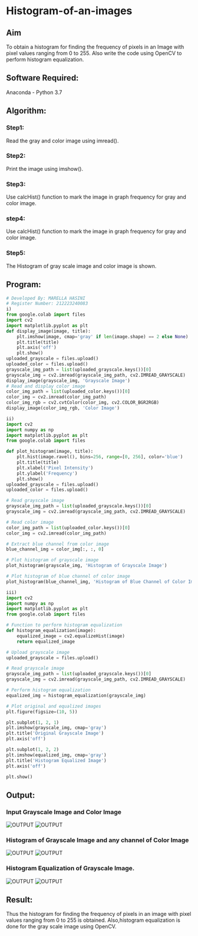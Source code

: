 # Histogram-of-an-images
## Aim
To obtain a histogram for finding the frequency of pixels in an Image with pixel values ranging from 0 to 255. Also write the code using OpenCV to perform histogram equalization.

## Software Required:
Anaconda - Python 3.7

## Algorithm:
### Step1:
Read the gray and color image using imread().
### Step2:
Print the image using imshow().
### Step3:
Use calcHist() function to mark the image in graph frequency for gray and color image.

### step4:
Use calcHist() function to mark the image in graph frequency for gray and color image.

### Step5:
The Histogram of gray scale image and color image is shown.


## Program:
```python
# Developed By: MARELLA HASINI
# Register Number: 212223240083
i)
from google.colab import files
import cv2
import matplotlib.pyplot as plt
def display_image(image, title):
    plt.imshow(image, cmap='gray' if len(image.shape) == 2 else None)
    plt.title(title)
    plt.axis('off')
    plt.show()
uploaded_grayscale = files.upload()
uploaded_color = files.upload()
grayscale_img_path = list(uploaded_grayscale.keys())[0]
grayscale_img = cv2.imread(grayscale_img_path, cv2.IMREAD_GRAYSCALE)
display_image(grayscale_img, 'Grayscale Image')
# Read and display color image
color_img_path = list(uploaded_color.keys())[0]
color_img = cv2.imread(color_img_path)
color_img_rgb = cv2.cvtColor(color_img, cv2.COLOR_BGR2RGB) 
display_image(color_img_rgb, 'Color Image')

ii)
import cv2
import numpy as np
import matplotlib.pyplot as plt
from google.colab import files

def plot_histogram(image, title):
    plt.hist(image.ravel(), bins=256, range=[0, 256], color='blue')
    plt.title(title)
    plt.xlabel('Pixel Intensity')
    plt.ylabel('Frequency')
    plt.show()
uploaded_grayscale = files.upload()
uploaded_color = files.upload()

# Read grayscale image
grayscale_img_path = list(uploaded_grayscale.keys())[0]
grayscale_img = cv2.imread(grayscale_img_path, cv2.IMREAD_GRAYSCALE)

# Read color image
color_img_path = list(uploaded_color.keys())[0]
color_img = cv2.imread(color_img_path)

# Extract blue channel from color image
blue_channel_img = color_img[:, :, 0]

# Plot histogram of grayscale image
plot_histogram(grayscale_img, 'Histogram of Grayscale Image')

# Plot histogram of blue channel of color image
plot_histogram(blue_channel_img, 'Histogram of Blue Channel of Color Image')

iii)
import cv2
import numpy as np
import matplotlib.pyplot as plt
from google.colab import files

# Function to perform histogram equalization
def histogram_equalization(image):
    equalized_image = cv2.equalizeHist(image)
    return equalized_image

# Upload grayscale image
uploaded_grayscale = files.upload()

# Read grayscale image
grayscale_img_path = list(uploaded_grayscale.keys())[0]
grayscale_img = cv2.imread(grayscale_img_path, cv2.IMREAD_GRAYSCALE)

# Perform histogram equalization
equalized_img = histogram_equalization(grayscale_img)

# Plot original and equalized images
plt.figure(figsize=(10, 5))

plt.subplot(1, 2, 1)
plt.imshow(grayscale_img, cmap='gray')
plt.title('Original Grayscale Image')
plt.axis('off')

plt.subplot(1, 2, 2)
plt.imshow(equalized_img, cmap='gray')
plt.title('Histogram Equalized Image')
plt.axis('off')

plt.show()
```
## Output:
### Input Grayscale Image and Color Image
![OUTPUT](<image input.png>)
![OUTPUT](<input 2.png>)

### Histogram of Grayscale Image and any channel of Color Image

![OUTPUT](<input 2.1.png>)
![OUTPUT](<input 2.3.png>)
### Histogram Equalization of Grayscale Image.
![OUTPUT](<input 3.1.png>)
![OUTPUT](<input 3.2.png>)

## Result: 
Thus the histogram for finding the frequency of pixels in an image with pixel values ranging from 0 to 255 is obtained. Also,histogram equalization is done for the gray scale image using OpenCV.
